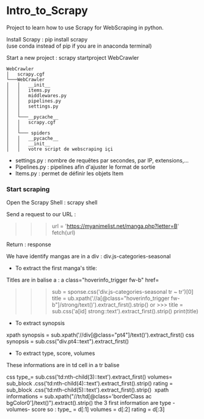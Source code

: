 # Intro_to_Scrapy
Project to learn how to use Scrapy for WebScraping in python.

Install Scrapy : pip install scrapy  
(use conda instead of pip if you are in anaconda terminal)

Start a new project : scrapy startproject WebCrawler

	WebCrawler
	│   scrapy.cgf
	└───WebCrawler
	│   │   __init__
	│   │   items.py
	│   │   middlewares.py
	│   │   pipelines.py
	│   │   settings.py
	│   │
	│   └───__pycache__
	│   │   scrapy.cgf
	│   │
	│   └─── spiders
	│   │   __pycache__
	│   │   __init__ 
	│   │   votre script de webscraping içi


* settings.py : nombre de requêtes par secondes, par IP, extensions,...
* Pipelines.py : pipelines afin d'ajuster le format de sortie
* Items.py : permet de définir les objets Item

### Start scraping

Open the Scrapy Shell : scrapy shell

Send a request to our URL :

>>> url = 'https://myanimelist.net/manga.php?letter=B'
>>> fetch(url)

Return : response

We have identify mangas are in a div : div.js-categories-seasonal

* To extract the first manga's title:

Titles are in balise a : a class="hoverinfo_trigger fw-b" href=

>>> sub = sponse.css('div.js-categories-seasonal tr ~ tr')[0]
>>> title = ub.xpath('//a[@class="hoverinfo_trigger fw-b"]/strong/text()').extract_first().strip()
or >>> title = sub.css('a[id] strong::text').extract_first().strip()
>>> print(title)

* To extract synopsis

xpath 
synopsis = sub.xpath('//div[@class="pt4"]/text()').extract_first()
css
synopsis = sub.css("div.pt4::text").extract_first()

* To extract type, score, volumes

These informations are in td cell in a tr balise

css
type_= sub.css('td:nth-child(3)::text').extract_first()
volumes=  sub_block .css('td:nth-child(4)::text').extract_first().strip()
rating =  sub_block .css('td:nth-child(5)::text').extract_first().strip()
​
xpath 
informations = sub.xpath("//tr/td[@class='borderClass ac bgColor0']/text()").extract().strip()
the 3 first information are type - volumes- score  so :
type_ = d[:1]
volumes = d[:2]
rating = d[:3]
